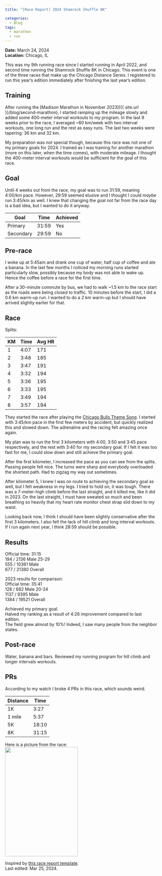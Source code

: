 ```yaml
---
title: "[Race Report] 2024 Shamrock Shuffle 8K"

categories:
  - Blog
tags:
  - marathon
  - run
---
```


**Date:** March 24, 2024\
**Location:** Chicago, IL

This was my 9th running race since I started running in April 2022, and second time running the Shamrock Shuffle 8K in Chicago. This event is one of the three races that make up the Chicago Distance Series. I registered to run this year’s edition immediately after finishing the last year’s edition.

## Training
After running the [Madison Marathon in November 2023]({{ site.url }}/blog/second-marathon), I started ramping up the mileage slowly and added some 400-meter interval workouts to my program. In the last 9 weeks prior to the race, I averaged ~60 km/week with two interval workouts, one long run and the rest as easy runs. The last two weeks were tapering: 36 km and 32 km.

My preparation was not special though, because this race was not one of my primary goals for 2024. I trained as I was training for another marathon (more on this later, when the time comes), with moderate mileage. I thought the 400-meter interval workouts would be sufficient for the goal of this race.

## Goal
Until 4 weeks out from the race, my goal was to run 31:59, meaning 4:00/km pace. However, 29:59 seemed elusive and I thought I could *maybe* run 3:45/km as well. I knew that changing the goal not far from the race day is a bad idea, but I wanted to do it anyway.

| Goal | Time | Achieved |
| --- | --- | --- |
| Primary | 31:59 | Yes |
| Secondary | 29:59 | No |

## Pre-race
I woke up at 5:45am and drank one cup of water, half cup of coffee and ate a banana. In the last few months I noticed my morning runs started particularly slow, possibly because my body was not able to wake up. Hence the coffee before a race for the first time.

After a 30-minute commute by bus, we had to walk ~1.5 km to the race start as the roads were being closed to traffic. 10 minutes before the start, I did a 0.6 km warm-up run. I wanted to do a 2 km warm-up but I should have arrived slightly earlier for that.

## Race
Splits:

| KM | Time | Avg HR |
| --- | --- | --- |
| 1 | 4:07 | 171 |
| 2 | 3:48 | 185 |
| 3 | 3:47 | 191 |
| 4 | 3:32 | 194 |
| 5 | 3:36 | 195 |
| 6 | 3:33 | 195 |
| 7 | 3:49 | 194 |
| 8 | 3:57 | 194 |

They started the race after playing the [Chicago Bulls Theme Song](https://www.youtube.com/watch?v=pWBXBo7ZH-E). I started with 3:45/km pace in the first few meters by accident, but quickly realized this and slowed down. The adrenaline and the racing felt amazing once again.

My plan was to run the first 3 kilometers with 4:00, 3:50 and 3:45 pace respectively, and the rest with 3:40 for my secondary goal. If I felt it was too fast for me, I could slow down and still achieve the primary goal.

After the first kilometer, I increased the pace as you can see from the splits. Passing people felt nice. The turns were sharp and everybody overloaded the shortest path. Had to zigzag my way out sometimes.

After kilometer 5, I knew I was on route to achieving the secondary goal as well, but I felt weakness in my legs. I tried to hold on, it was tough. There was a 7-meter-high climb before the last straight, and it killed me, like it did in 2023. On the last straight, I must have sweated so much and been breathing so heavily that my heart rate monitor chest strap slid down to my waist.

Looking back now, I think I should have been slightly conservative after the first 3 kilometers. I also felt the lack of hill climb and long interval workouts. If I run again next year, I think 28:59 should be possible.

## Results

Official time: 31:15\
194 / 2136 Male 25-29\
555 / 10361 Male\
677 / 21380 Overall

2023 results for comparison:\
Official time: 35:41\
128 / 682 Male 20-24\
1137 / 9395 Male\
1384 / 19521 Overall

Achieved my primary goal.\
Halved my ranking as a result of 4:26 improvement compared to last edition.\
The field grew almost by 10%! Indeed, I saw many people from the neighbor states.

## Post-race
Water, banana and bars. Reviewed my running program for hill climb and longer intervals workouts.

## PRs
According to my watch I broke 4 PRs in this race, which sounds weird.

| Distance | Time |
| --- | --- |
| 1K | 3:27 |
| 1 mile | 5:37 |
| 5K | 18:10 |
| 8K | 31:15 |

Here is a picture from the race:\
<img src="https://alperengormez.github.io//assets/2024shamrock8k/contrast.png" width="240" height="360">

Inspired by [this race report template](http://sfdavis.com/racereports/).\
Last edited: Mar 25, 2024.
